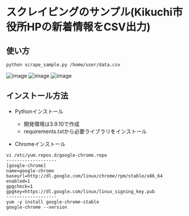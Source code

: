 # スクレイピングのサンプル(Kikuchi市役所HPの新着情報をCSV出力)

## 使い方
```
python scrape_sample.py /home/user/data.csv
```
![image](https://user-images.githubusercontent.com/116167055/210737604-7bd6c3b5-76ae-4ffc-a3fe-c099cdcb0e68.png)
![image](https://user-images.githubusercontent.com/116167055/210738004-d3d08f20-2fb1-46ad-8876-6f3dbb736406.png)
![image](https://user-images.githubusercontent.com/116167055/210737890-ea7d2b74-2db9-4d1a-a43d-7b44f9f69e2b.png)

## インストール方法
* Pythonインストール
  * 開発環境は3.9.10で作成
  * requirements.txtから必要ライブラリをインストール
  
* Chromeインストール
```
vi /etc/yum.repos.d/google-chrome.repo
-------------------
[google-chrome]
name=google-chrome
baseurl=http://dl.google.com/linux/chrome/rpm/stable/x86_64
enabled=1
gpgcheck=1
gpgkey=https://dl.google.com/linux/linux_signing_key.pub
-------------------
yum -y install google-chrome-stable
google-chrome --version
```
